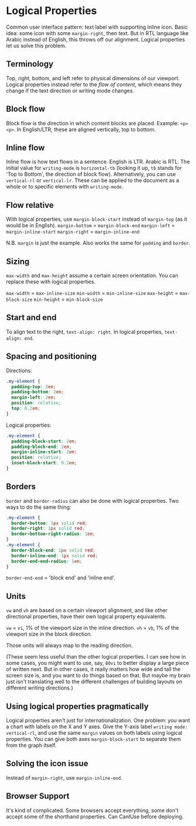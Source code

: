 # Logical Properties

Common user interface pattern: text label with supporting inline icon. Basic idea: some icon with some `margin-right`, then text. But in RTL language like Arabic instead of English, this throws off our alignment. Logical properties let us solve this problem.

## Terminology

Top, right, bottom, and left refer to physical dimensions of our viewport. Logical properties instead refer to the *flow of content*, which means they change if the text direction or writing mode changes.

## Block flow

Block flow is the direction in which content blocks are placed. Example: `<p><p>`. In English/LTR, these are aligned vertically, top to bottom.

## Inline flow

Inline flow is how text flows in a sentence. English is LTR. Arabic is RTL. The initial value for `writing-mode` is `horizontal-tb` (looking it up, `tb` stands for 'Top to Bottom', the direction of block flow). Alternatively, you can use `vertical-rl` or `vertical-lr`. These can be applied to the document as a whole or to specific elements with `writing-mode`.

## Flow relative

With logical properties, use `margin-block-start` instead of `margin-top` (as it would be in English).
`margin-bottom` = `margin-block-end`
`margin-left` = `margin-inline-start`
`margin-right` = `margin-inline-end`

N.B. `margin` is just the example. Also works the same for `padding` and `border`.

## Sizing

`max-width` and `max-height` assume a certain screen orientation. You can replace these with logical properties.

`max-width` = `max-inline-size`
`min-width` = `min-inline-size`
`max-height` = `max-block-size`
`min-height` = `min-block-size`

## Start and end

To align text to the right, `text-align: right`. In logical properties, `text-align: end`.

## Spacing and positioning

Directions:

```CSS
.my-element {
  padding-top: 2em;
  padding-bottom: 2em;
  margin-left: 2em;
  position: relative;
  top: 0.2em;
}
```

Logical properties:

```CSS
.my-element {
  padding-block-start: 2em;
  padding-block-end: 2em;
  margin-inline-start: 2em;
  position: relative;
  inset-block-start: 0.2em;
}
```

## Borders

`border` and `border-radius` can also be done with logical properties. Two ways to do the same thing:

```CSS
.my-element {
  border-bottom: 1px solid red;
  border-right: 1px solid red;
  border-bottom-right-radius: 1em;
}
.my-element {
  border-block-end: 1px solid red;
  border-inline-end: 1px solid red;
  border-end-end-radius: 1em;
}
```

`border-end-end` = 'block end' and 'inline end'.

## Units

`vw` and `vh` are based on a certain viewport alignment, and like other directional properties, have their own logical property equivalents.

`vw` = `vi`, 1% of the viewport size in the inline direction.
`vh` = `vb`, 1% of the viewport size in the block direction.

Those units will always map to the reading direction.

(These seem less useful than the other logical properties. I can see how in some cases, you might want to use, say, `80vi` to better display a large piece of written next. But in other cases, it really matters how wide and tall the screen size is, and you want to do things based on that. But maybe my brain just isn't translating well to the different challenges of building layouts on different writing directions.)

## Using logical properties pragmatically

Logical properties aren't just for internationalization. One problem: you want a chart with labels on the X and Y axes. Give the Y-axis label `writing mode: vertical-rl`, and use the same `margin` values on both labels using logical properties. You can give both axes `margin-block-start` to separate them from the graph itself.

## Solving the icon issue

Instead of `margin-right`, use `margin-inline-end`.

## Browser Support

It's kind of complicated. Some browsers accept everything, some don't accept some of the shorthand properties. Can CanIUse before deploying.
